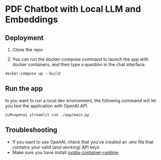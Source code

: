 # PDF Chatbot with Local LLM and Embeddings


## Deployment

1. Clone the repo

2. You can run the docker-compose command to launch the app with docker containers, and then type a question in the chat interface.


```
docker-compose up --build
```


## Run the app

In you want to run a local dev environment, the following command will let you test the application with OpenAI API.

```
LLM=openai streamlit run ./app/main.py
```


## Troubleshooting

* If you want to use OpenAI, check that you've created an .env file that contains your valid (and working) API keys.
* Make sure you have install [nvidia-container-runtime](https://github.com/nvidia/nvidia-container-runtime#docker-engine-setup)


